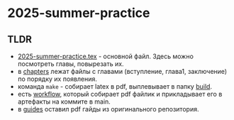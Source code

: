 ﻿# 2025-summer-practice

## TLDR
- [2025-summer-practice.tex](2025-summer-practice.tex) - основной файл.
Здесь можно посмотреть главы, повырезать их.
- в [chapters](chapters) лежат файлы с главами (вступление, глава1, заключение) по порядку их появления.
- команда `make` - собирает latex в pdf, выплевывает в папку [build](build).
- есть [workflow](.github/workflows/build-latex.yml), который собирает pdf файлик и прикладывает его в артефакты на коммите в main.
- в [guides](guides) оставил pdf гайды из оригинального репозитория. 

